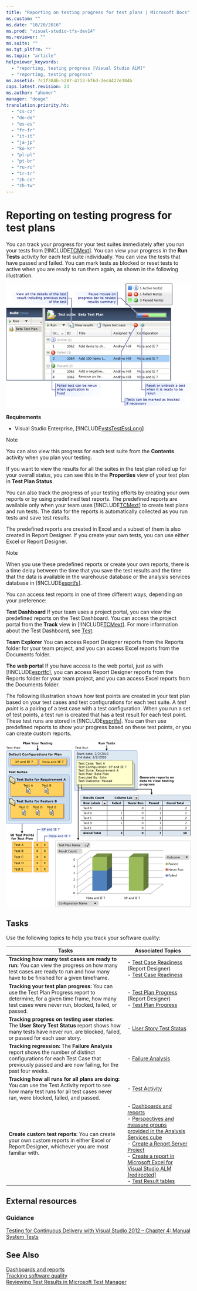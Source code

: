 ```yaml
---
title: "Reporting on testing progress for test plans | Microsoft Docs"
ms.custom: ""
ms.date: "10/20/2016"
ms.prod: "visual-studio-tfs-dev14"
ms.reviewer: ""
ms.suite: ""
ms.tgt_pltfrm: ""
ms.topic: "article"
helpviewer_keywords: 
  - "reporting, testing progress [Visual Studio ALM]"
  - "reporting, testing progress"
ms.assetid: 7c1f384b-5287-4713-bf6d-2ec4427e384b
caps.latest.revision: 23
ms.author: "ahomer"
manager: "douge"
translation.priority.ht: 
  - "cs-cz"
  - "de-de"
  - "es-es"
  - "fr-fr"
  - "it-it"
  - "ja-jp"
  - "ko-kr"
  - "pl-pl"
  - "pt-br"
  - "ru-ru"
  - "tr-tr"
  - "zh-cn"
  - "zh-tw"
---
```

# Reporting on testing progress for test plans
You can track your progress for your test suites immediately after you run your tests from [!INCLUDE[TCMext](../code-quality/includes/tcmext_md.md)]. You can view your progress in the **Run Tests** activity for each test suite individually. You can view the tests that have passed and failed. You can mark tests as blocked or reset tests to active when you are ready to run them again, as shown in the following illustration.  
  
 ![View Test Results](../test/media/quickstart_testres.png "QuickStart_TestRes")  
  
 **Requirements**  
  
-   Visual Studio Enterprise, [!INCLUDE[vstsTestEssLong](../test/includes/vststestesslong_md.md)]  
  
> [!NOTE]
>  You can also view this progress for each test suite from the **Contents** activity when you plan your testing.  
  
 If you want to view the results for all the suites in the test plan rolled up for your overall status, you can see this in the **Properties** view of your test plan in **Test Plan Status**.  
  
 You can also track the progress of your testing efforts by creating your own reports or by using predefined test reports. The predefined reports are available only when your team uses [!INCLUDE[TCMext](../code-quality/includes/tcmext_md.md)] to create test plans and run tests. The data for the reports is automatically collected as you run tests and save test results.  
  
 The predefined reports are created in Excel and a subset of them is also created in Report Designer. If you create your own tests, you can use either Excel or Report Designer.  
  
> [!NOTE]
>  When you use these predefined reports or create your own reports, there is a time delay between the time that you save the test results and the time that the data is available in the warehouse database or the analysis services database in [!INCLUDE[esprtfs](../code-quality/includes/esprtfs_md.md)].  
  
 You can access test reports in one of three different ways, depending on your preference:  
  
 **Test Dashboard** If your team uses a project portal, you can view the predefined reports on the Test Dashboard. You can access the project portal from the **Track** view in [!INCLUDE[TCMext](../code-quality/includes/tcmext_md.md)]. For more information about the Test Dashboard, see [Test](../Topic/Test%20dashboard%20\(Agile%20and%20CMMI\).md).  
  
 **Team Explorer** You can access Report Designer reports from the Reports folder for your team project, and you can access Excel reports from the Documents folder.  
  
 **The web portal** If you have access to the web portal, just as with [!INCLUDE[esprtfc](../code-quality/includes/esprtfc_md.md)], you can access Report Designer reports from the Reports folder for your team project, and you can access Excel reports from the Documents folder.  
  
 The following illustration shows how test points are created in your test plan based on your test cases and test configurations for each test suite. A *test point* is a pairing of a test case with a test configuration. When you run a set of test points, a test run is created that has a test result for each test point. These test runs are stored in [!INCLUDE[esprtfs](../code-quality/includes/esprtfs_md.md)]. You can then use predefined reports to show your progress based on these test points, or you can create custom reports.  
  
 ![Report on Testing Progress](../test/media/report_testingprog.png "Report_TestingProg")  
  
## Tasks  
 Use the following topics to help you track your software quality:  
  
|Tasks|Associated Topics|  
|-----------|-----------------------|  
|**Tracking how many test cases are ready to run:** You can view the progress on how many test cases are ready to run and how many have to be finished for a given timeframe.|-   [Test Case Readiness](../Topic/Test%20Case%20Readiness%20Report.md) (Report Designer)<br />-   [Test Case Readiness](../Topic/Test%20Case%20Readiness%20Excel%20Report.md)|  
|**Tracking your test plan progress:** You can use the Test Plan Progress report to determine, for a given time frame, how many test cases were never run, blocked, failed, or passed.|-   [Test Plan Progress](../Topic/Test%20Plan%20Progress%20Report.md) (Report Designer)<br />-   [Test Plan Progress](../Topic/Test%20Plan%20Progress%20Excel%20Report.md)|  
|**Tracking progress on testing user stories:** The **User Story Test Status** report shows how many tests have never run, are blocked, failed, or passed for each user story.|-   [User Story Test Status](../Topic/User%20Story%20Test%20Status%20Excel%20Report%20\(Agile\).md)|  
|**Tracking regression:** The **Failure Analysis** report shows the number of distinct configurations for each Test Case that previously passed and are now failing, for the past four weeks.|-   [Failure Analysis](../Topic/Failure%20Analysis%20Excel%20Report.md)|  
|**Tracking how all runs for all plans are doing:** You can use the Test Activity report to see how many test runs for all test cases never ran, were blocked, failed, and passed.|-   [Test Activity](../Topic/Test%20Activity%20Excel%20Report.md)|  
|**Create custom test reports:** You can create your own custom reports in either Excel or Report Designer, whichever you are most familiar with.|-   [Dashboards and reports](../Topic/Charts,%20dashboards,%20and%20reports%20for%20Visual%20Studio%20ALM.md)<br />-   [Perspectives and measure groups provided in the Analysis Services cube](../Topic/Perspectives%20and%20measure%20groups%20provided%20in%20the%20Analysis%20Services%20cube%20for%20Visual%20Studio.md)<br />-   [Create a Report Server Project](../Topic/Create%20a%20Report%20Server%20Project%20for%20Visual%20Studio%20ALM.md)<br />-   [Create a report in Microsoft Excel for Visual Studio ALM &#91;redirected&#93;](http://msdn.microsoft.com/en-us/ae021d09-18d9-4fb0-bc06-fd6667a0b122)<br />-   [Test Result tables](../Topic/Test%20Result%20tables.md)|  
  
## External resources  
  
### Guidance  
 [Testing for Continuous Delivery with Visual Studio 2012 – Chapter 4: Manual System Tests](http://go.microsoft.com/fwlink/?LinkID=255195)  
  
## See Also  
 [Dashboards and reports](../Topic/Charts,%20dashboards,%20and%20reports%20for%20Visual%20Studio%20ALM.md)   
 [Tracking software quality](../test/tracking-software-quality.md)   
 [Reviewing Test Results in Microsoft Test Manager](http://msdn.microsoft.com/en-us/9fb3e429-78df-4fe2-89ed-0ad1db0738f4)